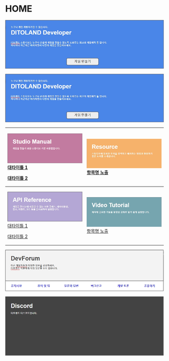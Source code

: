 # HOME

![](.gitbook/assets/20210316_142454.jpg)

[![](.gitbook/assets/20210316_142454.jpg)](studio-manual.md)

<table>
  <thead>
    <tr>
      <th style="text-align:left">
        <p> <a href="studio-manual.md"><img src=".gitbook/assets/image.png" alt/></a>
          <br
          /><a href="studio-manual.md#1">&#xB300;&#xD0C0;&#xC774;&#xD2C0; 1</a>
        </p>
        <p><a href="studio-manual.md#2">&#xB300;&#xD0C0;&#xC774;&#xD2C0; 2</a>
        </p>
      </th>
      <th style="text-align:left">
        <p>
          <img src=".gitbook/assets/20210316_142830.jpg" alt/>
          <br /><a href="resources.md">&#xD56D;&#xBAA9;&#xBA85; &#xB178;&#xCD9C;</a>
        </p>
        <p></p>
      </th>
    </tr>
  </thead>
  <tbody>
    <tr>
      <td style="text-align:left">
        <p> <a href="api-reference.md"><img src=".gitbook/assets/20210317_164709.jpg" alt/></a>
          <br
          /><a href="https://github.com/BuildMachine-Ditoland/test/tree/6a1818e9368ef0f4d9bb0beb1ed98fb30358d3e3/API-Reference.md">&#xB300;&#xD0C0;&#xC774;&#xD2C0; 1</a>
        </p>
        <p><a href="https://github.com/BuildMachine-Ditoland/test/tree/6a1818e9368ef0f4d9bb0beb1ed98fb30358d3e3/API-Reference.md">&#xB300;&#xD0C0;&#xC774;&#xD2C0; 2</a>
        </p>
      </td>
      <td style="text-align:left">
        <p>
          <img src=".gitbook/assets/20210316_152740 (2) (2) (4) (4) (3).jpg" alt/>
          <br /><a href="resources.md">&#xD56D;&#xBAA9;&#xBA85; &#xB178;&#xCD9C;</a>
        </p>
        <p></p>
      </td>
    </tr>
  </tbody>
</table>

![](.gitbook/assets/20210317_163244.jpg)

[![&#xB514;&#xC2A4;&#xCF54;&#xB4DC;&#xBC30;&#xB108;](.gitbook/assets/20210317_145308.jpg)](https://discord.gg/BxXM4JA)

